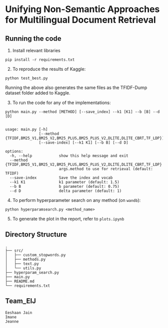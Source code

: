 # Unifying Non-Semantic Approaches for Multilingual Document Retrieval


## Running the code

1. Install relevant libraries
```
pip install -r requirements.txt
```

2. To reproduce the results of Kaggle:
```
python test_best.py
```
Running the above also generates the same files as the TFIDF-Dump dataset folder added to Kaggle.

3. To run the code for any of the implementations:
```
python main.py --method [METHOD] [--save_index] --k1 [K1] --b [B] --d [D]


usage: main.py [-h]
               [--method {TFIDF,BM25_V1,BM25_V2,BM25_PLUS,BM25_PLUS_V2,DLITE,DLITE_CBRT,TF_LDP}]
               [--save-index] [--k1 K1] [--b B] [--d D]

options:
  -h, --help            show this help message and exit
  --method {TFIDF,BM25_V1,BM25_V2,BM25_PLUS,BM25_PLUS_V2,DLITE,DLITE_CBRT,TF_LDP}
                        args.method to use for retrieval (default: TFIDF)
  --save-index          Save the index and vocab
  --k1 K1               k1 parameter (default: 1.5)
  --b B                 b parameter (default: 0.75)
  --d D                 delta parameter (default: 1)
```

4. To perform hyperparameter search on any method (on `wandb`):
```
python hyperparamsearch.py <method_name>
```

5. To generate the plot in the report, refer to `plots.ipynb`



## Directory Structure

```
.
├── src/
│   ├── custom_stopwords.py
│   ├── methods.py
│   ├── text.py
│   └── utils.py
├── hyperparam_search.py
├── main.py
├── README.md
└── requirements.txt
```

## Team_EIJ
```
Eeshaan Jain
Imane 
Jeanne
```